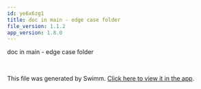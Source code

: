 ```yaml
---
id: ye6x6zg1
title: doc in main - edge case folder
file_version: 1.1.2
app_version: 1.8.0
---
```


doc in main - edge case folder

<br/>

This file was generated by Swimm. [Click here to view it in the app](https://swimm-web-app.web.app/repos/Z2l0aHViJTNBJTNBTm9hUmVwbyUzQSUzQU5vYW96ZXI=/docs/ye6x6zg1).

